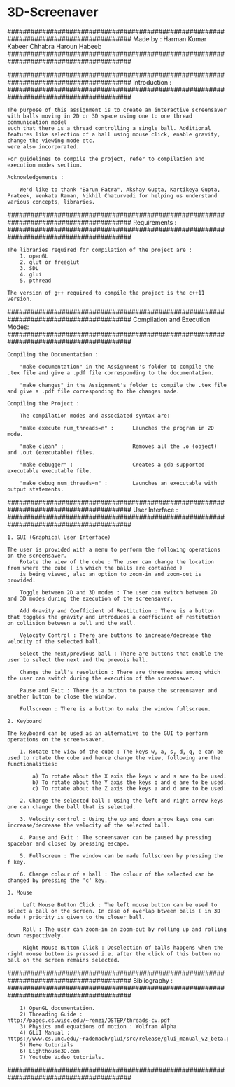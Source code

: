 # 3D-Screenaver
########################################################################################
Made by :   Harman Kumar  Kabeer Chhabra   Haroun Habeeb    
########################################################################################

########################################################################################
Introduction :
########################################################################################

	The purpose of this assignment is to create an interactive screensaver with balls moving in 2D or 3D space using one to one thread communication model
	such that there is a thread controlling a single ball. Additional features like selection of a ball using mouse click, enable gravity, change the viewing mode etc. 
	were also incorporated.

	For guidelines to compile the project, refer to compilation and execution modes section.
	
	Acknowledgements :

		We'd like to thank "Barun Patra", Akshay Gupta, Kartikeya Gupta, Prateek, Venkata Raman, Nikhil Chaturvedi for helping us understand various concepts, libraries.



########################################################################################
Requirements :
########################################################################################


	The libraries required for compilation of the project are : 
		1. openGL
		2. glut or freeglut
		3. SDL
		4. glui
		5. pthread

	The version of g++ required to compile the project is the c++11 version.

########################################################################################
Compilation and Execution Modes:
########################################################################################

	Compiling the Documentation :

		"make documentation" in the Assignment's folder to compile the .tex file and give a .pdf file corresponding to the documentation.

		"make changes" in the Assignment's folder to compile the .tex file and give a .pdf file corresponding to the changes made.

	Compiling the Project :

		The compilation modes and associated syntax are:

		"make execute num_threads=n" : 		Launches the program in 2D mode. 

		"make clean" :  			   		Removes all the .o (object) and .out (executable) files. 

		"make debugger" : 			   		Creates a gdb-supported executable executable file.

		"make debug num_threads=n" : 		Launches an executable with output statements.	

########################################################################################
User Interface :
########################################################################################

	1. GUI (Graphical User Interface)
	
	The user is provided with a menu to perform the following operations on the screensaver.
		Rotate the view of the cube : The user can change the location from where the cube ( in which the balls are contained ) 
		is being viewed, also an option to zoom-in and zoom-out is provided.

		Toggle between 2D and 3D modes : The user can switch between 2D and 3D modes during the execution of the screensaver.

		Add Gravity and Coefficient of Restitution : There is a button that toggles the gravity and introduces a coefficient of restitution on collision between a ball and the wall.
 
 		Velocity Control : There are buttons to increase/decrease the velocity of the selected ball.
	
		Select the next/previous ball : There are buttons that enable the user to select the next and the prevois ball.
		
		Change the ball's resolution : There are three modes among which the user can switch during the execution of the screensaver.
 		
 		Pause and Exit : There is a button to pause the screensaver and another button to close the window.

		Fullscreen : There is a button to make the window fullscreen.

 	2. Keyboard

	The keyboard can be used as an alternative to the GUI to perform operations on the screen-saver.
		
		1. Rotate the view of the cube : The keys w, a, s, d, q, e can be used to rotate the cube and hence change the view, following are the functionalities:

 			a) To rotate about the X axis the keys w and s are to be used.
 			b) To rotate about the Y axis the keys q and e are to be used.
 			c) To rotate about the Z axis the keys a and d are to be used.

		2. Change the selected ball : Using the left and right arrow keys one can change the ball that is selected.
		
		3. Velocity control : Using the up and down arrow keys one can increase/decrease the velocity of the selected ball.
	
		4. Pause and Exit : The screensaver can be paused by pressing spacebar and closed by pressing escape.
	
		5. Fullscreen : The window can be made fullscreen by pressing the f key.
		
		6. Change colour of a ball : The colour of the selected can be changed by pressing the 'c' key.

	3. Mouse
 
		 Left Mouse Button Click : The left mouse button can be used to select a ball on the screen. In case of overlap btween balls ( in 3D mode ) priority is given to the closer ball.
 
		 Roll : The user can zoom-in an zoom-out by rolling up and rolling down respectively.
 
		 Right Mouse Button Click : Deselection of balls happens when the right mouse button is pressed i.e. after the click of this button no ball on the screen remains selected.


########################################################################################
Bibliography :
########################################################################################

		1) OpenGL documentation. 
		2) Threading Guide : http://pages.cs.wisc.edu/~remzi/OSTEP/threads-cv.pdf
		3) Physics and equations of motion : Wolfram Alpha
		4) GLUI Manual : https://www.cs.unc.edu/~rademach/glui/src/release/glui_manual_v2_beta.pdf 
		5) NeHe tutorials
		6) Lighthouse3D.com
		7) Youtube Video tutorials.
########################################################################################


